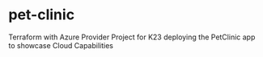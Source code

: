 # pet-clinic
Terraform with Azure Provider Project for K23 deploying the PetClinic app to showcase Cloud Capabilities
